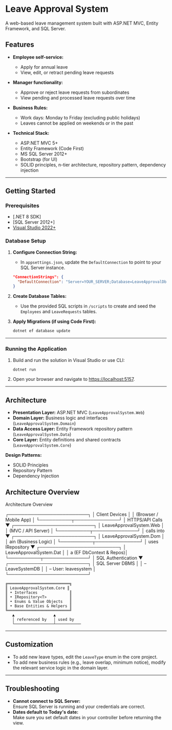 ﻿# Leave Approval System

A web-based leave management system built with ASP.NET MVC, Entity Framework, and SQL Server.

## Features

- **Employee self-service:**  
  - Apply for annual leave  
  - View, edit, or retract pending leave requests

- **Manager functionality:**  
  - Approve or reject leave requests from subordinates  
  - View pending and processed leave requests over time

- **Business Rules:**  
  - Work days: Monday to Friday (excluding public holidays)
  - Leaves cannot be applied on weekends or in the past

- **Technical Stack:**  
  - ASP.NET MVC 5+
  - Entity Framework (Code First)
  - MS SQL Server 2012+
  - Bootstrap (for UI)
  - SOLID principles, n-tier architecture, repository pattern, dependency injection

---

## Getting Started

### Prerequisites

- [.NET 8 SDK]
- [SQL Server 2012+]
- [Visual Studio 2022+](recommended)

### Database Setup

1. **Configure Connection String:**
    - In `appsettings.json`, update the `DefaultConnection` to point to your SQL Server instance.

    ```json
    "ConnectionStrings": {
      "DefaultConnection": "Server=YOUR_SERVER;Database=LeaveApprovalDb;User Id=YOUR_USER;Password=YOUR_PASSWORD;TrustServerCertificate=True;"
    }
    ```

2. **Create Database Tables:**
    - Use the provided SQL scripts in `/scripts` to create and seed the `Employees` and `LeaveRequests` tables.

3. **Apply Migrations (if using Code First):**
    ```sh
    dotnet ef database update
    ```

---

### Running the Application

1. Build and run the solution in Visual Studio or use CLI:
    ```sh
    dotnet run
    ```

2. Open your browser and navigate to [https://localhost:5157](https://localhost:5157).

---

## Architecture

- **Presentation Layer:** ASP.NET MVC (`LeaveApprovalSystem.Web`)
- **Domain Layer:** Business logic and interfaces (`LeaveApprovalSystem.Domain`)
- **Data Access Layer:** Entity Framework repository pattern (`LeaveApprovalSystem.Data`)
- **Core Layer:** Entity definitions and shared contracts (`LeaveApprovalSystem.Core`)

**Design Patterns:**  
- SOLID Principles  
- Repository Pattern  
- Dependency Injection


## Architecture Overview

Architecture Overview

   ┌─────────────────────────┐
   │     Client Devices      │
   │  (Browser / Mobile App) │
   └──────────┬──────────────┘
              │ HTTPS/API Calls
              ▼
   ┌─────────────────────────┐
   │ LeaveApprovalSystem.Web │
   │  (MVC / API Server)     │
   └──────────┬──────────────┘
              │ calls into
              ▼
   ┌─────────────────────────┐
   │ LeaveApprovalSystem.Dom │
   │ ain (Business Logic)    │
   └──────────┬──────────────┘
              │ uses IRepository<T>
              ▼
   ┌─────────────────────────┐
   │ LeaveApprovalSystem.Dat │
   │ a (EF DbContext & Repos)│
   └──────────┬──────────────┘
              │ SQL Authentication
              ▼
   ┌─────────────────────────┐
   │     SQL Server DBMS     │
   │  – LeaveSystemDB        │
   │  – User: leavesystem    │
   └─────────────────────────┘

    ╔═══════════════════════════╗
    ║ LeaveApprovalSystem.Core ║
    ║ • Interfaces              ║
    ║ • IRepository<T>          ║
    ║ • Enums & Value Objects   ║
    ║ • Base Entities & Helpers ║
    ╚═══════════════════════════╝
       ▲                 ▲
       │ referenced by   │ used by
       └─────────────────┴───────────


---

## Customization

- To add new leave types, edit the `LeaveType` enum in the core project.
- To add new business rules (e.g., leave overlap, minimum notice), modify the relevant service logic in the domain layer.

---

## Troubleshooting

- **Cannot connect to SQL Server:**  
  Ensure SQL Server is running and your credentials are correct.
- **Dates default to Today's date:**  
  Make sure you set default dates in your controller before returning the view.

